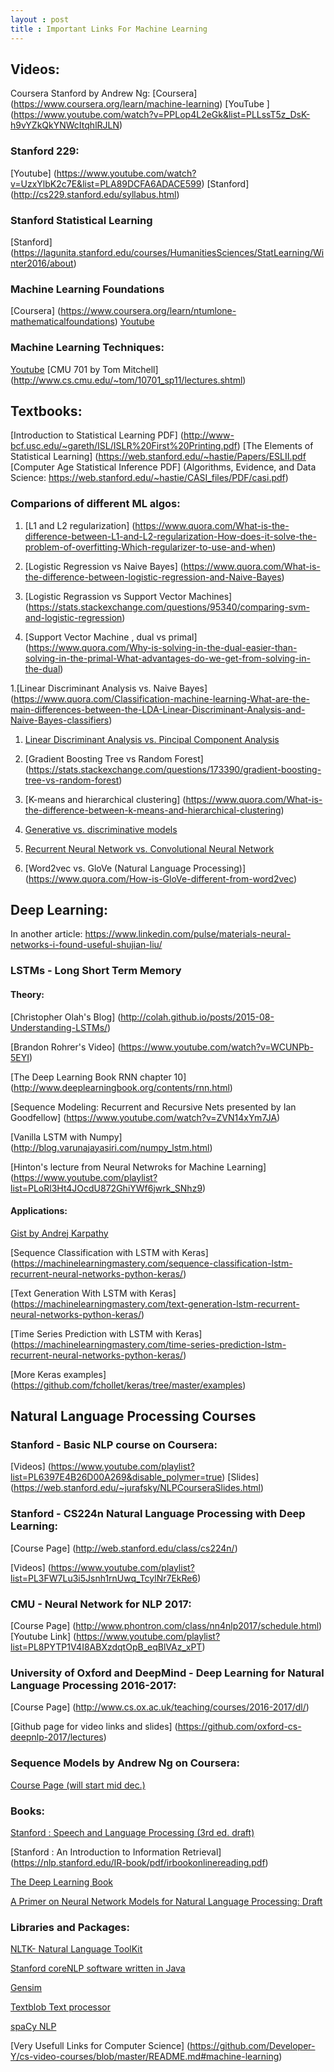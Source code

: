 ```yaml
---
layout : post
title : Important Links For Machine Learning
---
```

## Videos:

Coursera Stanford by Andrew Ng:
[Coursera] (https://www.coursera.org/learn/machine-learning)
[YouTube ] (https://www.youtube.com/watch?v=PPLop4L2eGk&list=PLLssT5z_DsK-h9vYZkQkYNWcItqhlRJLN)

### Stanford 229:

[Youtube] (https://www.youtube.com/watch?v=UzxYlbK2c7E&list=PLA89DCFA6ADACE599)
[Stanford] (http://cs229.stanford.edu/syllabus.html)


### Stanford Statistical Learning

[Stanford] (https://lagunita.stanford.edu/courses/HumanitiesSciences/StatLearning/Winter2016/about)


### Machine Learning Foundations

[Coursera] (https://www.coursera.org/learn/ntumlone-mathematicalfoundations)
[Youtube](https://www.youtube.com/playlist?list=PLXVfgk9fNX2I7tB6oIINGBmW50rrmFTqf&disable_polymer=true)


### Machine Learning Techniques:

[Youtube](https://www.youtube.com/playlist?list=PLXVfgk9fNX2IQOYPmqjqWsNUFl2kpk1U2&disable_polymer=true)
[CMU 701 by Tom Mitchell] (http://www.cs.cmu.edu/~tom/10701_sp11/lectures.shtml)


## Textbooks:
[Introduction to Statistical Learning PDF] (http://www-bcf.usc.edu/~gareth/ISL/ISLR%20First%20Printing.pdf)
[The Elements of Statistical Learning] (https://web.stanford.edu/~hastie/Papers/ESLII.pdf
[Computer Age Statistical Inference PDF] (Algorithms, Evidence, and Data Science: https://web.stanford.edu/~hastie/CASI_files/PDF/casi.pdf)


### Comparions of different ML algos:

1. [L1 and L2 regularization] (https://www.quora.com/What-is-the-difference-between-L1-and-L2-regularization-How-does-it-solve-the-problem-of-overfitting-Which-regularizer-to-use-and-when)

1. [Logistic Regression vs Naive Bayes] (https://www.quora.com/What-is-the-difference-between-logistic-regression-and-Naive-Bayes)

1. [Logistic Regrassion vs Support Vector Machines] (https://stats.stackexchange.com/questions/95340/comparing-svm-and-logistic-regression)

1. [Support Vector Machine , dual vs primal] (https://www.quora.com/Why-is-solving-in-the-dual-easier-than-solving-in-the-primal-What-advantages-do-we-get-from-solving-in-the-dual)

1.[Linear Discriminant Analysis vs. Naive Bayes] (https://www.quora.com/Classification-machine-learning-What-are-the-main-differences-between-the-LDA-Linear-Discriminant-Analysis-and-Naive-Bayes-classifiers)

1. [Linear Discriminant Analysis vs. Pincipal Component Analysis](https://www.quora.com/What-is-the-difference-between-LDA-and-PCA-for-dimension-reduction)

1. [Gradient Boosting Tree vs Random Forest] (https://stats.stackexchange.com/questions/173390/gradient-boosting-tree-vs-random-forest)

1. [K-means and hierarchical clustering] (https://www.quora.com/What-is-the-difference-between-k-means-and-hierarchical-clustering)

1. [Generative vs. discriminative models](https://stats.stackexchange.com/questions/12421/generative-vs-discriminative)

1. [Recurrent Neural Network vs. Convolutional Neural Network](https://datascience.stackexchange.com/questions/11619/rnn-vs-cnn-at-a-high-level)

1. [Word2vec vs. GloVe (Natural Language Processing)] (https://www.quora.com/How-is-GloVe-different-from-word2vec)

## Deep Learning:

In another article: https://www.linkedin.com/pulse/materials-neural-networks-i-found-useful-shujian-liu/

### LSTMs - Long Short Term Memory
#### Theory:

[Christopher Olah's Blog] (http://colah.github.io/posts/2015-08-Understanding-LSTMs/)

[Brandon Rohrer's Video] (https://www.youtube.com/watch?v=WCUNPb-5EYI)

[The Deep Learning Book RNN chapter 10] (http://www.deeplearningbook.org/contents/rnn.html)

[Sequence Modeling: Recurrent and Recursive Nets presented by Ian Goodfellow] (https://www.youtube.com/watch?v=ZVN14xYm7JA)

[Vanilla LSTM with Numpy] (http://blog.varunajayasiri.com/numpy_lstm.html)

[Hinton's lecture from Neural Netwroks for Machine Learning] (https://www.youtube.com/playlist?list=PLoRl3Ht4JOcdU872GhiYWf6jwrk_SNhz9)

#### Applications:
[Gist by Andrej Karpathy](https://gist.github.com/karpathy/d4dee566867f8291f086)

[Sequence Classification with LSTM with Keras] (https://machinelearningmastery.com/sequence-classification-lstm-recurrent-neural-networks-python-keras/)

[Text Generation With LSTM with Keras] (https://machinelearningmastery.com/text-generation-lstm-recurrent-neural-networks-python-keras/)

[Time Series Prediction with LSTM with Keras] (https://machinelearningmastery.com/time-series-prediction-lstm-recurrent-neural-networks-python-keras/)

[More Keras examples] (https://github.com/fchollet/keras/tree/master/examples)

## Natural Language Processing Courses

### Stanford - Basic NLP course on Coursera:

[Videos] (https://www.youtube.com/playlist?list=PL6397E4B26D00A269&disable_polymer=true)
[Slides] (https://web.stanford.edu/~jurafsky/NLPCourseraSlides.html)


### Stanford - CS224n Natural Language Processing with Deep Learning:

[Course Page] (http://web.stanford.edu/class/cs224n/)

[Videos] (https://www.youtube.com/playlist?list=PL3FW7Lu3i5Jsnh1rnUwq_TcylNr7EkRe6)


### CMU - Neural Network for NLP 2017:

[Course Page] (http://www.phontron.com/class/nn4nlp2017/schedule.html)
[Youtube Link] (https://www.youtube.com/playlist?list=PL8PYTP1V4I8ABXzdqtOpB_eqBlVAz_xPT)


### University of Oxford and DeepMind - Deep Learning for Natural Language Processing 2016-2017:

[Course Page] (http://www.cs.ox.ac.uk/teaching/courses/2016-2017/dl/)

[Github page for video links and slides] (https://github.com/oxford-cs-deepnlp-2017/lectures)


### Sequence Models by Andrew Ng on Coursera:

[Course Page (will start mid dec.) ](https://www.coursera.org/learn/nlp-sequence-models)



### Books:

[Stanford : Speech and Language Processing (3rd ed. draft)](https://web.stanford.edu/~jurafsky/slp3/)

[Stanford : An Introduction to Information Retrieval] (https://nlp.stanford.edu/IR-book/pdf/irbookonlinereading.pdf)

[The Deep Learning Book](www.deeplearningbook.org)

[A Primer on Neural Network Models for Natural Language Processing: Draft](http://u.cs.biu.ac.il/~yogo/nnlp.pdf)



### Libraries and Packages:

[NLTK- Natural Language ToolKit](http://www.nltk.org/)

[Stanford coreNLP software written in Java](https://nlp.stanford.edu/software/)

[Gensim](https://radimrehurek.com/gensim/)

[Textblob Text processor](https://textblob.readthedocs.io/en/dev/)

[spaCy NLP](https://spacy.io)



[Very Usefull Links for Computer Science] (https://github.com/Developer-Y/cs-video-courses/blob/master/README.md#machine-learning)
